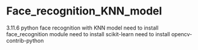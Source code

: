 # Face_recognition_KNN_model
3.11.6 python face recognition with KNN model
need to install face_recognition module
need to install scikit-learn
need to install opencv-contrib-python
